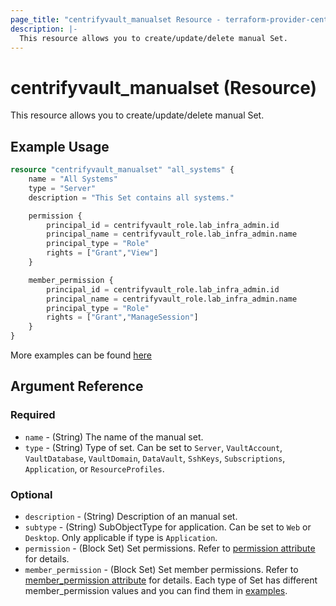 ```yaml
---
page_title: "centrifyvault_manualset Resource - terraform-provider-centrifyvault"
description: |-
  This resource allows you to create/update/delete manual Set.
---
```


# centrifyvault_manualset (Resource)

This resource allows you to create/update/delete manual Set.

## Example Usage

```terraform
resource "centrifyvault_manualset" "all_systems" {
    name = "All Systems"
    type = "Server"
    description = "This Set contains all systems."

    permission {
        principal_id = centrifyvault_role.lab_infra_admin.id
        principal_name = centrifyvault_role.lab_infra_admin.name
        principal_type = "Role"
        rights = ["Grant","View"]
    }

    member_permission {
        principal_id = centrifyvault_role.lab_infra_admin.id
        principal_name = centrifyvault_role.lab_infra_admin.name
        principal_type = "Role"
        rights = ["Grant","ManageSession"]
    }
}
```

More examples can be found [here](../../examples/centrifyvault_manualset/)

## Argument Reference

### Required

- `name` - (String) The name of the manual set.
- `type` - (String) Type of set. Can be set to `Server`, `VaultAccount`, `VaultDatabase`, `VaultDomain`, `DataVault`, `SshKeys`, `Subscriptions`, `Application`, or `ResourceProfiles`.

### Optional

- `description` - (String) Description of an manual set.
- `subtype` - (String) SubObjectType for application. Can be set to `Web` or `Desktop`. Only applicable if type is `Application`.
- `permission` - (Block Set) Set permissions. Refer to [permission attribute](./attribute_permission.md) for details.
- `member_permission` - (Block Set) Set member permissions. Refer to [member_permission attribute](./attribute_permission.md) for details. Each type of Set has different member_permission values and you can find them in [examples](../../examples/centrifyvault_manualset/).
